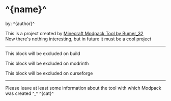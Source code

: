 # ^{name}^
by: ^{author}^

This is a project created by [Minecraft Modpack Tool by Bumer_32](https://github.com/Bumer-32/Minecraft-Modpack-Tool)  
Now there's nothing interesting, but in future it must be a cool project

---
<!-- exclude.start -->
This block will be excluded on build
<!-- exclude.end -->

<!-- modrinth.exclude.start -->
This block will be excluded on modrinth
<!-- modrinth.exclude.end -->

<!-- curseforge.exclude.start -->
This block will be excluded on curseforge
<!-- curseforge.exclude.end -->


---
Please leave at least some information about the tool with which Modpack was created ^_^
^{cat}^